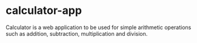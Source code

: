 # calculator-app
Calculator is a web application to be used for simple arithmetic operations such as addition, subtraction, multiplication and division.
